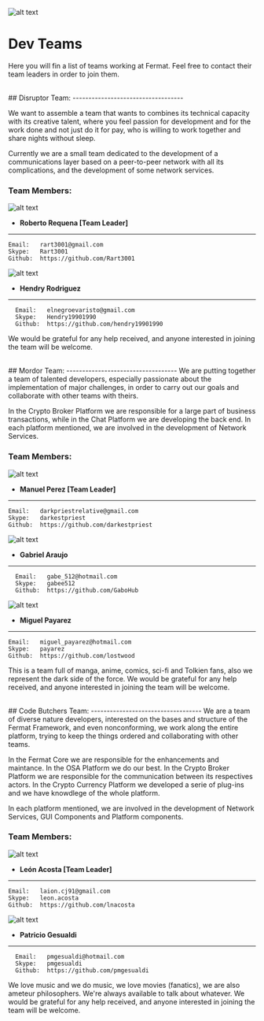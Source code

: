 ![alt text](https://github.com/bitDubai/media-kit/blob/master/Readme%20Image/Fermat%20Logotype/Fermat_Logo_3D.png "Fermat Logo")

# Dev Teams

Here you will fin a list of teams working at Fermat. Feel free to contact their team leaders in order to join them.


<br>
## Disruptor Team:
-----------------------------------

We want to assemble a team that wants to combines its technical capacity with its creative talent, where you feel passion for development and for the work done and not just do it for pay, who is willing to work together and share nights without sleep.

Currently we are a small team dedicated to the development of a communications layer based on a peer-to-peer network with all its complications, and the development of some network services.

### Team Members:

![alt text](https://avatars1.githubusercontent.com/u/12099493?v=3&s=460 "Image Profile")

* **Roberto Requena [Team Leader]**<br/>
---
    Email:   rart3001@gmail.com
    Skype:   Rart3001
    Github:  https://github.com/Rart3001
    
![alt text](https://avatars3.githubusercontent.com/u/13169230?v=3&s=460 "Image Profile")
    
* **Hendry Rodriguez**<br/>
---
      Email:   elnegroevaristo@gmail.com
      Skype:   Hendry19901990
      Github:  https://github.com/hendry19901990

We would be grateful for any help received, and anyone interested in joining the team will be welcome.

<br/>
## Mordor Team:
-----------------------------------
We are putting together a team of talented developers, especially passionate about the implementation of major challenges, in order to carry out our goals and collaborate with other teams with theirs.

In the Crypto Broker Platform we are responsible for a large part of business transactions, while in the Chat Platform we are developing the back end. In each platform mentioned, we are involved in the development of Network Services.

### Team Members:

![alt text](https://avatars3.githubusercontent.com/u/10060413?v=3&s=460 "Image Profile")

* **Manuel Perez [Team Leader]**<br/>
---
    Email:   darkpriestrelative@gmail.com
    Skype:   darkestpriest
    Github:  https://github.com/darkestpriest
    
![alt text](https://avatars3.githubusercontent.com/u/12172173?v=3&s=460 "Image Profile")
    
* **Gabriel Araujo**<br/>
---
      Email:   gabe_512@hotmail.com
      Skype:   gabee512
      Github:  https://github.com/GaboHub
![alt text](https://avatars3.githubusercontent.com/u/16200298?v=3&s=460 "Image Profile")

* **Miguel Payarez**<br/>
---
    Email:   miguel_payarez@hotmail.com
    Skype:   payarez
    Github:  https://github.com/lostwood
    
This is a team full of manga, anime, comics, sci-fi and Tolkien fans, also we represent the dark side of the force. We would be grateful for any help received, and anyone interested in joining the team will be welcome.


<br/>
## Code Butchers Team:
-----------------------------------
We are a team of diverse nature developers, interested on the bases and structure of the Fermat Framework, and even nonconforming, we work along the entire platform, trying to keep the things ordered and collaborating with other teams.

In the Fermat Core we are responsible for the enhancements and maintance.
In the OSA Platform we do our best.
In the Crypto Broker Platform we are responsible for the communication between its respectives actors.
In the Crypto Currency Platform we developed a serie of plug-ins and we have knowdlege of the whole platform.

In each platform mentioned, we are involved in the development of Network Services, GUI Components and Platform components.

### Team Members:

![alt text](https://avatars0.githubusercontent.com/u/7293791?v=3&s=460 "Lion")

* **León Acosta [Team Leader]**<br/>
---
    Email:   laion.cj91@gmail.com
    Skype:   leon.acosta
    Github:  https://github.com/lnacosta
    
![alt text](https://avatars2.githubusercontent.com/u/15386992?v=3&s=400 "Pato")
    
* **Patricio Gesualdi**<br/>
---
      Email:   pmgesualdi@hotmail.com
      Skype:   pmgesualdi
      Github:  https://github.com/pmgesualdi

We love music and we do music, we love movies (fanatics), we are also ameteur philosophers. We're always available to talk about whatever. We would be grateful for any help received, and anyone interested in joining the team will be welcome.
